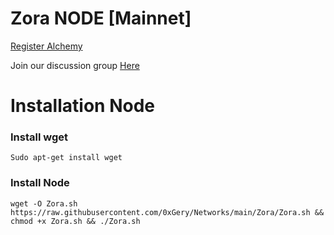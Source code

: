 # Zora NODE [Mainnet]

[Register Alchemy](https://alchemy.com/?r=72073a5e1c8de9a9)

Join our discussion group [Here](https://t.me/NocturnDao)
# Installation Node

### Install wget
```
Sudo apt-get install wget 
```
### Install Node

```
wget -O Zora.sh https://raw.githubusercontent.com/0xGery/Networks/main/Zora/Zora.sh && chmod +x Zora.sh && ./Zora.sh
```
